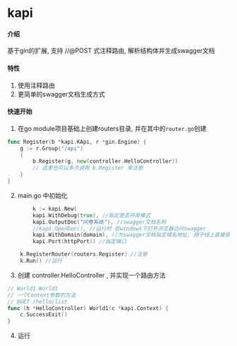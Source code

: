 # kapi

#### 介绍
基于gin的扩展, 支持 //@POST 式注释路由, 解析结构体并生成swagger文档

#### 特性
1. 使用注释路由
2. 更简单的swagger文档生成方式


#### 快速开始
1. 在go module项目基础上创建routers目录, 并在其中的`router.go`创建
```go
func Register(b *kapi.KApi, r *gin.Engine) {
	g := r.Group("/api")
	{
		b.Register(g, new(controller.HelloController))
		// 这里也可以多次调用 b.Register 来注册
	}
}
```
2. main.go 中初始化
```go
        k := kapi.New(
		kapi.WithDebug(true), //指定是否开发模式
		kapi.OutputDoc("问卷系统"), //swagger文档名称
		//kapi.OpenDoc(), //运行时 在windows下打开浏览器访问swagger
		kapi.WithDomain(domain), //为swagger文档指定域名地址, 用于线上直接使用swagger调用接口(一般线上不会这么干)
		kapi.Port(httpPort)) //指定端口

	k.RegisterRouter(routers.Register) //注册
	k.Run() //运行
```
3. 创建 controller.HelloController , 并实现一个路由方法
```go
// World1 World1
// 一个Context参数的方法
// @GET /hello/list
func (h *HelloController) World1(c *kapi.Context) {
	c.SuccessExit()
}
```
4. 运行